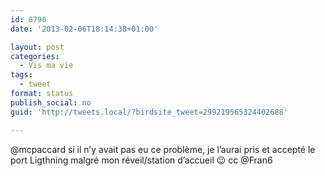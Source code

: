 ```yaml
---
id: 8790
date: '2013-02-06T18:14:38+01:00'

layout: post
categories:
  - Vis ma vie
tags:
  - tweet
format: status
publish_social: no
guid: 'http://tweets.local/?birdsite_tweet=299219565324402688'

---
```


@mcpaccard si il n’y avait pas eu ce problème, je l’aurai pris et accepté le port Ligthning malgré mon réveil/station d’accueil 😉 cc @Fran6